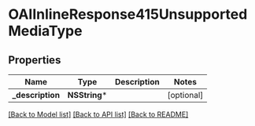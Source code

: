 # OAIInlineResponse415UnsupportedMediaType

## Properties
Name | Type | Description | Notes
------------ | ------------- | ------------- | -------------
**_description** | **NSString*** |  | [optional] 

[[Back to Model list]](../README.md#documentation-for-models) [[Back to API list]](../README.md#documentation-for-api-endpoints) [[Back to README]](../README.md)


